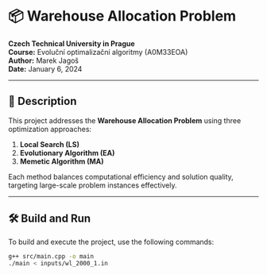 # 📦 Warehouse Allocation Problem

**Czech Technical University in Prague**  
**Course:** Evoluční optimalizační algoritmy (A0M33EOA)  
**Author:** Marek Jagoš  
**Date:** January 6, 2024  

---

## 📑 Description

This project addresses the **Warehouse Allocation Problem** using three optimization approaches:

1. **Local Search (LS)**  
2. **Evolutionary Algorithm (EA)**  
3. **Memetic Algorithm (MA)**  

Each method balances computational efficiency and solution quality, targeting large-scale problem instances effectively.

---

## 🛠️ Build and Run

To build and execute the project, use the following commands:

```bash
g++ src/main.cpp -o main
./main < inputs/wl_2000_1.in
